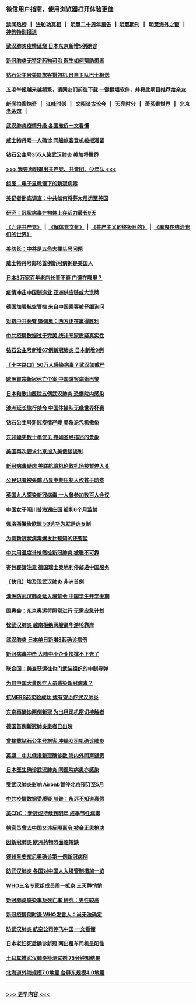 ### [微信用户指南，使用浏览器打开体验更佳](https://github.com/gfw-breaker/banned-news1/blob/master/indexes/wechat-guide.md?t=0)
#### [禁闻热榜](热点新闻.md?t=0)  &nbsp;&nbsp;|&nbsp;&nbsp; [法轮功真相](https://github.com/gfw-breaker/truth/blob/master/README.md?t=0) &nbsp;&nbsp;|&nbsp;&nbsp; [明慧二十周年报告](https://github.com/gfw-breaker/mh-reports/blob/master/README.md?t=0) &nbsp;&nbsp;|&nbsp;&nbsp;[明慧期刊](https://github.com/gfw-breaker/mh-qikan) &nbsp;&nbsp;|&nbsp;&nbsp; [明慧海外之窗](https://github.com/gfw-breaker/mh-news/blob/master/README.md?t=0) &nbsp;&nbsp;|&nbsp;&nbsp; [神韵特别报道](https://github.com/gfw-breaker/mh-news/blob/master/shenyun.md?t=0)
#### [武汉肺炎疫情延烧 日本东京新增5例确诊](../pages/nsc418/n11873025.md?t=02162055) 
#### [新冠肺炎无特定药物可治 医生如何帮助患者](../pages/nsc418/n11868234.md?t=02162055) 
#### [钻石公主号美籍旅客搭包机 日自卫队巴士相送](../pages/nsc418/n11872947.md?t=02162055) 
#### 五毛举报越来越频繁，请网友们前往下载 [一键翻墙软件](https://github.com/gfw-breaker/ssr-accounts)，并将此项目推荐给亲友
#### [新闻拍案惊奇](https://github.com/gfw-breaker/banned-news1/blob/master/pages/link4.md) &nbsp;&nbsp;|&nbsp;&nbsp; [江峰时刻](https://github.com/gfw-breaker/banned-news1/blob/master/pages/link4.md) &nbsp;&nbsp;|&nbsp;&nbsp; [文昭谈古论今](https://github.com/gfw-breaker/banned-news1/blob/master/pages/link4.md) &nbsp;&nbsp;|&nbsp;&nbsp; [天亮时分](https://github.com/gfw-breaker/banned-news1/blob/master/pages/link4.md) &nbsp;&nbsp;|&nbsp;&nbsp; [萧茗看世界](https://github.com/gfw-breaker/banned-news1/blob/master/pages/link4.md) &nbsp;&nbsp;|&nbsp;&nbsp; [北京老茶馆](https://github.com/gfw-breaker/banned-news1/blob/master/pages/link4.md) &nbsp;&nbsp;|&nbsp;&nbsp; 
#### [武汉肺炎疫情升级 各国撤侨一文看懂](../pages/nsc418/n11859313.md?t=02162055) 
#### [威士特丹号一人确诊 同船旅客登机被拒滞留](../pages/nsc418/n11872823.md?t=02162055) 
#### [钻石公主号355人染武汉肺炎 美加将撤侨](../pages/nsc418/n11872392.md?t=02162055) 
#### [>>> 我要声明退出共产党、共青团、少年队 <<<](https://github.com/begood0513/goodnews/blob/master/quit/letter.md) 
#### [组图：电子显微镜下的新冠病毒](../pages/nsc418/n11872057.md?t=02162055) 
#### [美记者卧底调查：中共如何将芬太尼运至美国](../pages/nsc418/n11871821.md?t=02162055) 
#### [研究：冠状病毒在物体上存活力最长9天](../pages/nsc418/n11871871.md?t=02162055) 
#### [《九评共产党》](https://github.com/begood0513/9ping.md/blob/master/README.md) &nbsp;|&nbsp; [《解体党文化》](../../../../jtdwh.md/blob/master/README.md)  &nbsp;|&nbsp; [《共产主义的终极目的》](../../../../gczydzjmd.md/blob/master/README.md) &nbsp;|&nbsp; [《魔鬼在统治我们的世界》](../../../../mgztzwmdsj.md/blob/master/README.md) 
#### [美防长：中共是五角大楼头号问题](../pages/nsc418/n11871768.md?t=02162055) 
#### [威士特丹号邮轮首例新冠病例是美国人](../pages/nsc418/n11871731.md?t=02162055) 
#### [日本3万家百年老店长青不衰 门道在哪里？](../pages/nsc418/n11871670.md?t=02162055) 
#### [疫情冲击中国制造业 亚洲供应链或大洗牌](../pages/nsc418/n11871629.md?t=02162055) 
#### [德国加强航空管控 来自中国乘客被仔细询问](../pages/nsc418/n11871572.md?t=02162055) 
#### [对抗中共长臂 蓬佩奥：西方正在赢得胜利](../pages/nsc418/n11871500.md?t=02162055) 
#### [中共疫情数据过于完美 统计专家质疑真实性](../pages/nsc418/n11870197.md?t=02162055) 
#### [钻石公主号新增67例新冠肺炎 日本新增9例](../pages/nsc418/n11871311.md?t=02162055) 
#### [【十字路口】50万人感染病毒？武汉如戒严](../pages/nsc418/n11870405.md?t=02162055) 
#### [欧洲首宗新冠死亡个案 中国游客病逝巴黎](../pages/nsc418/n11871247.md?t=02162055) 
#### [日本和歌山医院五例武汉肺炎 恐爆院内感染](../pages/nsc418/n11871128.md?t=02162055) 
#### [澳洲延长旅行禁令 中国体操队无缘世界杯赛](../pages/nsc418/n11870446.md?t=02162055) 
#### [钻石公主号新冠疫情严峻 美将派包机撤侨](../pages/nsc418/n11870505.md?t=02162055) 
#### [东非蝗灾数十年仅见 宛如圣经描述的景象](../pages/nsc418/n11870398.md?t=02162055) 
#### [美国再次要求北京加入美俄核谈判](../pages/nsc418/n11870138.md?t=02162055) 
#### [新冠病毒疑虑 美联航班机伦敦机场被暂停入关](../pages/nsc418/n11870015.md?t=02162055) 
#### [公民记者被失踪 凸显中共压制人权甚于防疫](../pages/nsc418/n11870042.md?t=02162055) 
#### [英国九人感染新冠病毒 一人曾参加数百人会议](../pages/nsc418/n11869987.md?t=02162055) 
#### [中国女子闯川普海湖庄园 被判6个月监禁](../pages/nsc418/n11869919.md?t=02162055) 
#### [佩洛西警告欧盟 5G选华为就是选专制](../pages/nsc418/n11869898.md?t=02162055) 
#### [为何新冠状病毒爆发比预知的还要猛](../pages/nsc418/n11869828.md?t=02162055) 
#### [中共用温度计枪筛检新冠肺炎 被曝不可靠](../pages/nsc418/n11869707.md?t=02162055) 
#### [寄包裹请注意 德国瑞士奥地利停邮递中国服务](../pages/nsc418/n11869727.md?t=02162055) 
#### [【快讯】埃及现武汉肺炎 非洲首例](../pages/nsc418/n11869766.md?t=02162055) 
#### [澳洲防武汉肺炎延入境禁令 中国学生开学无期](../pages/nsc418/n11869546.md?t=02162055) 
#### [国奥会：东京奥运将照常进行 无需应急计划](../pages/nsc418/n11869422.md?t=02162055) 
#### [忧武汉肺炎 越南拒绝两艘豪华游轮靠岸](../pages/nsc418/n11867444.md?t=02162055) 
#### [武汉肺炎 日本单日新增8起确诊病例](../pages/nsc418/n11869272.md?t=02162055) 
#### [新冠病毒冲击 大陆中小企业快撑不下去了](../pages/nsc418/n11869259.md?t=02162055) 
#### [联合国：美查获运往也门武装组织的中制导弹](../pages/nsc418/n11868677.md?t=02162055) 
#### [为何中国大量医疗人员感染新冠病毒？](../pages/nsc418/n11869001.md?t=02162055) 
#### [抗MERS药实验成功 或有望治疗武汉肺炎](../pages/nsc418/n11868912.md?t=02162055) 
#### [东京再确诊两例新冠 为出租司机密切接触者](../pages/nsc418/n11868770.md?t=02162055) 
#### [德国首例新冠肺炎患者已出院](../pages/nsc418/n11868714.md?t=02162055) 
#### [曾接载钻石公主号旅客 冲绳女司机确诊肺炎](../pages/nsc418/n11868610.md?t=02162055) 
#### [英媒：中共低报新冠确诊数 海内外同声谴责](../pages/nsc418/n11867421.md?t=02162055) 
#### [日本医生确诊武汉肺炎 同医院病患亦感染](../pages/nsc418/n11867779.md?t=02162055) 
#### [受武汉肺炎影响 Airbnb暂停北京预订至5月](../pages/nsc418/n11867428.md?t=02162055) 
#### [中共疫情数据受质疑 川普：永远不知道真假](../pages/nsc418/n11867195.md?t=02162055) 
#### [美CDC：新冠或持续到明年 成季节性病毒](../pages/nsc418/n11867279.md?t=02162055) 
#### [朝官员曾去中国又违反隔离令 被金正恩枪决](../pages/nsc418/n11867087.md?t=02162055) 
#### [因新冠肺炎 欧洲药物恐面临短缺](../pages/nsc418/n11867036.md?t=02162055) 
#### [德州圣安东尼奥确诊第一例新冠病例](../pages/nsc418/n11867194.md?t=02162055) 
#### [防武汉肺炎 各国对中国人入境管制措施一览](../pages/nsc418/n11838726.md?t=02162055) 
#### [WHO三名专家组成员周一抵京 三天静悄悄](../pages/nsc418/n11866947.md?t=02162055) 
#### [新冠肺炎感染率及死亡率 研究：男性较高](../pages/nsc418/n11866956.md?t=02162055) 
#### [新冠疫情何时退 WHO发言人：尚无法确定](../pages/nsc418/n11866864.md?t=02162055) 
#### [防武汉肺炎 航空公司停飞中国 一文看懂](../pages/nsc418/n11866800.md?t=02162055) 
#### [日本老妇死后确诊新冠 两出租车司机呈阳性](../pages/nsc418/n11866755.md?t=02162055) 
#### [土耳其推武汉肺炎检测试剂 75分钟知结果](../pages/nsc418/n11866520.md?t=02162055) 
#### [北海道外海规模7.0地震 台屏东规模4.0地震](../pages/nsc418/n11866262.md?t=02162055) 

----
#### [ >>> 更早内容 <<< ](../indexes/nsc418-earlier.md)

